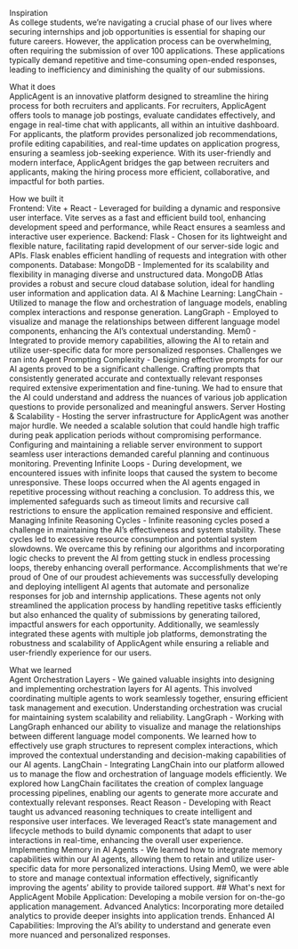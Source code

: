 Inspiration
<br />
As college students, we’re navigating a crucial phase of our lives where securing internships and job opportunities is essential for shaping our future careers. However, the application process can be overwhelming, often requiring the submission of over 100 applications. These applications typically demand repetitive and time-consuming open-ended responses, leading to inefficiency and diminishing the quality of our submissions.

What it does
<br />
ApplicAgent is an innovative platform designed to streamline the hiring process for both recruiters and applicants. For recruiters, ApplicAgent offers tools to manage job postings, evaluate candidates effectively, and engage in real-time chat with applicants, all within an intuitive dashboard. For applicants, the platform provides personalized job recommendations, profile editing capabilities, and real-time updates on application progress, ensuring a seamless job-seeking experience. With its user-friendly and modern interface, ApplicAgent bridges the gap between recruiters and applicants, making the hiring process more efficient, collaborative, and impactful for both parties.

How we built it
<br />
Frontend: Vite + React - Leveraged for building a dynamic and responsive user interface. Vite serves as a fast and efficient build tool, enhancing development speed and performance, while React ensures a seamless and interactive user experience.
Backend: Flask - Chosen for its lightweight and flexible nature, facilitating rapid development of our server-side logic and APIs. Flask enables efficient handling of requests and integration with other components.
Database: MongoDB - Implemented for its scalability and flexibility in managing diverse and unstructured data. MongoDB Atlas provides a robust and secure cloud database solution, ideal for handling user information and application data.
AI & Machine Learning: LangChain - Utilized to manage the flow and orchestration of language models, enabling complex interactions and response generation. LangGraph - Employed to visualize and manage the relationships between different language model components, enhancing the AI’s contextual understanding. Mem0 - Integrated to provide memory capabilities, allowing the AI to retain and utilize user-specific data for more personalized responses.
Challenges we ran into
Agent Prompting Complexity - Designing effective prompts for our AI agents proved to be a significant challenge. Crafting prompts that consistently generated accurate and contextually relevant responses required extensive experimentation and fine-tuning. We had to ensure that the AI could understand and address the nuances of various job application questions to provide personalized and meaningful answers.
Server Hosting & Scalability - Hosting the server infrastructure for ApplicAgent was another major hurdle. We needed a scalable solution that could handle high traffic during peak application periods without compromising performance. Configuring and maintaining a reliable server environment to support seamless user interactions demanded careful planning and continuous monitoring.
Preventing Infinite Loops - During development, we encountered issues with infinite loops that caused the system to become unresponsive. These loops occurred when the AI agents engaged in repetitive processing without reaching a conclusion. To address this, we implemented safeguards such as timeout limits and recursive call restrictions to ensure the application remained responsive and efficient.
Managing Infinite Reasoning Cycles - Infinite reasoning cycles posed a challenge in maintaining the AI’s effectiveness and system stability. These cycles led to excessive resource consumption and potential system slowdowns. We overcame this by refining our algorithms and incorporating logic checks to prevent the AI from getting stuck in endless processing loops, thereby enhancing overall performance.
Accomplishments that we're proud of
One of our proudest achievements was successfully developing and deploying intelligent AI agents that automate and personalize responses for job and internship applications. These agents not only streamlined the application process by handling repetitive tasks efficiently but also enhanced the quality of submissions by generating tailored, impactful answers for each opportunity. Additionally, we seamlessly integrated these agents with multiple job platforms, demonstrating the robustness and scalability of ApplicAgent while ensuring a reliable and user-friendly experience for our users.

What we learned
<br />
Agent Orchestration Layers - We gained valuable insights into designing and implementing orchestration layers for AI agents. This involved coordinating multiple agents to work seamlessly together, ensuring efficient task management and execution. Understanding orchestration was crucial for maintaining system scalability and reliability.
LangGraph - Working with LangGraph enhanced our ability to visualize and manage the relationships between different language model components. We learned how to effectively use graph structures to represent complex interactions, which improved the contextual understanding and decision-making capabilities of our AI agents.
LangChain - Integrating LangChain into our platform allowed us to manage the flow and orchestration of language models efficiently. We explored how LangChain facilitates the creation of complex language processing pipelines, enabling our agents to generate more accurate and contextually relevant responses.
React Reason - Developing with React taught us advanced reasoning techniques to create intelligent and responsive user interfaces. We leveraged React’s state management and lifecycle methods to build dynamic components that adapt to user interactions in real-time, enhancing the overall user experience.
Implementing Memory in AI Agents - We learned how to integrate memory capabilities within our AI agents, allowing them to retain and utilize user-specific data for more personalized interactions. Using Mem0, we were able to store and manage contextual information effectively, significantly improving the agents’ ability to provide tailored support. ## What's next for ApplicAgent Mobile Application: Developing a mobile version for on-the-go application management. Advanced Analytics: Incorporating more detailed analytics to provide deeper insights into application trends. Enhanced AI Capabilities: Improving the AI’s ability to understand and generate even more nuanced and personalized responses.
